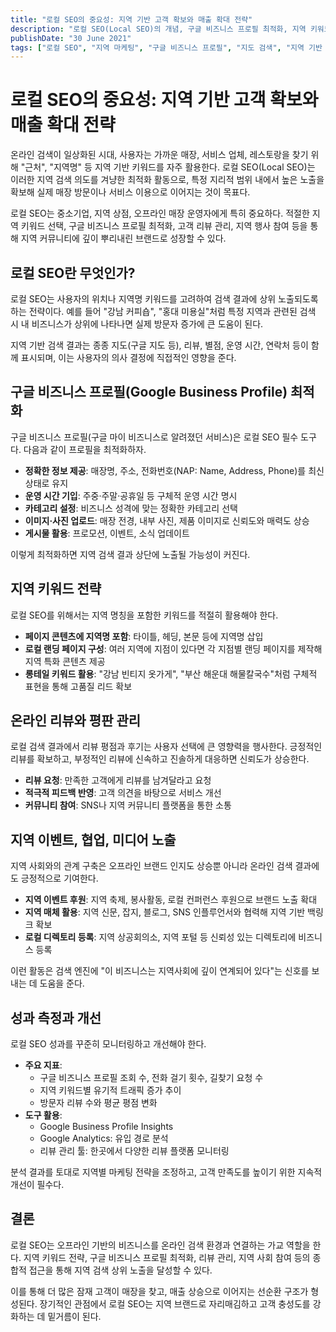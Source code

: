 ```yaml
---
title: "로컬 SEO의 중요성: 지역 기반 고객 확보와 매출 확대 전략"
description: "로컬 SEO(Local SEO)의 개념, 구글 비즈니스 프로필 최적화, 지역 키워드 활용, 온라인 리뷰 관리, 지역 사회와의 연계 방안을 다룹니다."
publishDate: "30 June 2021"
tags: ["로컬 SEO", "지역 마케팅", "구글 비즈니스 프로필", "지도 검색", "지역 기반 키워드"]
---
```


# 로컬 SEO의 중요성: 지역 기반 고객 확보와 매출 확대 전략

온라인 검색이 일상화된 시대, 사용자는 가까운 매장, 서비스 업체, 레스토랑을 찾기 위해 "근처", "지역명" 등 지역 기반 키워드를 자주 활용한다. 로컬 SEO(Local SEO)는 이러한 지역 검색 의도를 겨냥한 최적화 활동으로, 특정 지리적 범위 내에서 높은 노출을 확보해 실제 매장 방문이나 서비스 이용으로 이어지는 것이 목표다.

로컬 SEO는 중소기업, 지역 상점, 오프라인 매장 운영자에게 특히 중요하다. 적절한 지역 키워드 선택, 구글 비즈니스 프로필 최적화, 고객 리뷰 관리, 지역 행사 참여 등을 통해 지역 커뮤니티에 깊이 뿌리내린 브랜드로 성장할 수 있다.

## 로컬 SEO란 무엇인가?

로컬 SEO는 사용자의 위치나 지역명 키워드를 고려하여 검색 결과에 상위 노출되도록 하는 전략이다. 예를 들어 "강남 커피숍", "홍대 미용실"처럼 특정 지역과 관련된 검색 시 내 비즈니스가 상위에 나타나면 실제 방문자 증가에 큰 도움이 된다.

지역 기반 검색 결과는 종종 지도(구글 지도 등), 리뷰, 별점, 운영 시간, 연락처 등이 함께 표시되며, 이는 사용자의 의사 결정에 직접적인 영향을 준다.

## 구글 비즈니스 프로필(Google Business Profile) 최적화

구글 비즈니스 프로필(구글 마이 비즈니스로 알려졌던 서비스)은 로컬 SEO 필수 도구다. 다음과 같이 프로필을 최적화하자.

- **정확한 정보 제공**: 매장명, 주소, 전화번호(NAP: Name, Address, Phone)를 최신 상태로 유지
- **운영 시간 기입**: 주중·주말·공휴일 등 구체적 운영 시간 명시
- **카테고리 설정**: 비즈니스 성격에 맞는 정확한 카테고리 선택
- **이미지·사진 업로드**: 매장 전경, 내부 사진, 제품 이미지로 신뢰도와 매력도 상승
- **게시물 활용**: 프로모션, 이벤트, 소식 업데이트

이렇게 최적화하면 지역 검색 결과 상단에 노출될 가능성이 커진다.

## 지역 키워드 전략

로컬 SEO를 위해서는 지역 명칭을 포함한 키워드를 적절히 활용해야 한다.

- **페이지 콘텐츠에 지역명 포함**: 타이틀, 헤딩, 본문 등에 지역명 삽입
- **로컬 랜딩 페이지 구성**: 여러 지역에 지점이 있다면 각 지점별 랜딩 페이지를 제작해 지역 특화 콘텐츠 제공
- **롱테일 키워드 활용**: "강남 빈티지 옷가게", "부산 해운대 해물칼국수"처럼 구체적 표현을 통해 고품질 리드 확보

## 온라인 리뷰와 평판 관리

로컬 검색 결과에서 리뷰 평점과 후기는 사용자 선택에 큰 영향력을 행사한다. 긍정적인 리뷰를 확보하고, 부정적인 리뷰에 신속하고 진솔하게 대응하면 신뢰도가 상승한다.

- **리뷰 요청**: 만족한 고객에게 리뷰를 남겨달라고 요청
- **적극적 피드백 반영**: 고객 의견을 바탕으로 서비스 개선
- **커뮤니티 참여**: SNS나 지역 커뮤니티 플랫폼을 통한 소통

## 지역 이벤트, 협업, 미디어 노출

지역 사회와의 관계 구축은 오프라인 브랜드 인지도 상승뿐 아니라 온라인 검색 결과에도 긍정적으로 기여한다.

- **지역 이벤트 후원**: 지역 축제, 봉사활동, 로컬 컨퍼런스 후원으로 브랜드 노출 확대
- **지역 매체 활용**: 지역 신문, 잡지, 블로그, SNS 인플루언서와 협력해 지역 기반 백링크 확보
- **로컬 디렉토리 등록**: 지역 상공회의소, 지역 포털 등 신뢰성 있는 디렉토리에 비즈니스 등록

이런 활동은 검색 엔진에 "이 비즈니스는 지역사회에 깊이 연계되어 있다"는 신호를 보내는 데 도움을 준다.

## 성과 측정과 개선

로컬 SEO 성과를 꾸준히 모니터링하고 개선해야 한다.

- **주요 지표**:
  - 구글 비즈니스 프로필 조회 수, 전화 걸기 횟수, 길찾기 요청 수
  - 지역 키워드별 유기적 트래픽 증가 추이
  - 방문자 리뷰 수와 평균 평점 변화
- **도구 활용**:
  - Google Business Profile Insights
  - Google Analytics: 유입 경로 분석
  - 리뷰 관리 툴: 한곳에서 다양한 리뷰 플랫폼 모니터링

분석 결과를 토대로 지역별 마케팅 전략을 조정하고, 고객 만족도를 높이기 위한 지속적 개선이 필수다.

## 결론

로컬 SEO는 오프라인 기반의 비즈니스를 온라인 검색 환경과 연결하는 가교 역할을 한다. 지역 키워드 전략, 구글 비즈니스 프로필 최적화, 리뷰 관리, 지역 사회 참여 등의 종합적 접근을 통해 지역 검색 상위 노출을 달성할 수 있다.

이를 통해 더 많은 잠재 고객이 매장을 찾고, 매출 상승으로 이어지는 선순환 구조가 형성된다. 장기적인 관점에서 로컬 SEO는 지역 브랜드로 자리매김하고 고객 충성도를 강화하는 데 밑거름이 된다.
